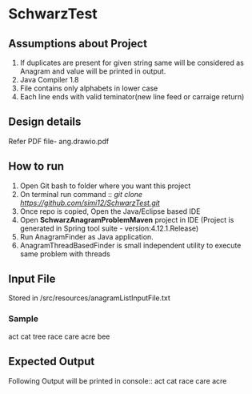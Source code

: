 # SchwarzTest
## Assumptions about Project
1. If duplicates are present for given string same will be considered as Anagram and value will be printed in output.
2. Java Compiler 1.8
3. File contains only alphabets in lower case
4. Each line ends with valid teminator(new line feed or carraige return)

## Design details
Refer PDF file- ang.drawio.pdf

## How to run
1. Open Git bash to folder where you want this project
2. On terminal run command ::
    _git clone https://github.com/simi12/SchwarzTest.git_
3. Once repo is copied, Open the Java/Eclipse based IDE
4. Open **SchwarzAnagramProblemMaven** project in  IDE (Project is generated in Spring tool suite - version:4.12.1.Release)
5. Run AnagramFinder as Java application.
6. AnagramThreadBasedFinder is small independent utility to execute same problem with threads

## Input File
Stored in /src/resources/anagramListInputFile.txt
### Sample
act
cat
tree
race
care
acre
bee

## Expected Output
Following Output will be printed in console::
act cat
race care acre

